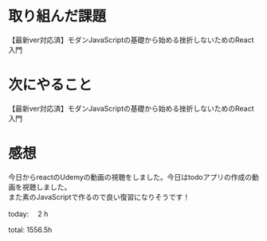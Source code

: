 # 取り組んだ課題
【最新ver対応済】モダンJavaScriptの基礎から始める挫折しないためのReact入門

# 次にやること
【最新ver対応済】モダンJavaScriptの基礎から始める挫折しないためのReact入門

# 感想
今日からreactのUdemyの動画の視聴をしました。今日はtodoアプリの作成の動画を視聴しました。  
また素のJavaScriptで作るので良い復習になりそうです！


today: 　2 h

total: 1556.5h
